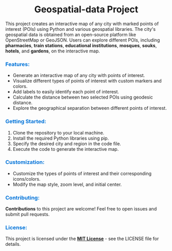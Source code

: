 <h1 align="center">Geospatial-data Project</h1>

<p  align="left">
  This project creates an interactive map of any city with marked points of interest (POIs) using Python and various geospatial libraries. The city's geospatial data is obtained from an open-source platform like OpenStreetMap or GeoJSON. Users can explore different POIs, including <b>pharmacies</b>, <b>train stations</b>, <b>educational institutions</b>, <b>mosques</b>, <b>souks</b>, <b>hotels</b>, and <b>gardens</b>, on the interactive map.
</p>

<h3 align="left" style="color: #0074D9;">Features:</h3>

<ul>
  <li>Generate an interactive map of any city with points of interest.</li>
  <li>Visualize different types of points of interest with custom markers and colors.</li>
  <li>Add labels to easily identify each point of interest.</li>
  <li>Calculate the distance between two selected POIs using geodesic distance.</li>
  <li>Explore the geographical separation between different points of interest.</li>
</ul>

<h3 align="left" style="color: #0074D9;">Getting Started:</h3>

<ol>
  <li>Clone the repository to your local machine.</li>
  <li>Install the required Python libraries using pip.</li>
  <li>Specify the desired city and region in the code file.</li>
  <li>Execute the code to generate the interactive map.</li>
</ol>

<h3 align="left" style="color: #0074D9;">Customization:</h3>

<ul>
  <li>Customize the types of points of interest and their corresponding icons/colors.</li>
  <li>Modify the map style, zoom level, and initial center.</li>
</ul>

<h3 align="left" style="color: #0074D9;">Contributing:</h3>

<p>
  <b>Contributions</b> to this project are welcome! Feel free to open issues and submit pull requests.
</p>

<h3 align="left" style="color: #0074D9;">License:</h3>

<p>
  This project is licensed under the <a href="LICENSE"><b>MIT License</b></a> - see the LICENSE file for details.
</p>

